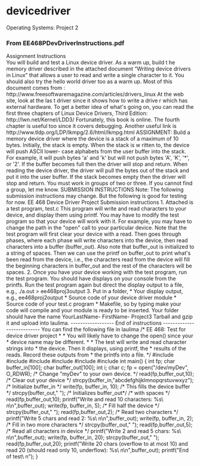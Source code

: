 # devicedriver
Operating Systems: Project 2
<h3>From EE468PDevDriverInstructions.pdf</h3>
Assignment Instructions<br>
You will build and test a Linux device driver.
As a warm up, build t
he memory driver described in the attached document “Writing device drivers in Linux” that 
allows a user to read and write a single character to it.
You should also try the hello world driver too as a warm up.  
Most of this document comes from 
:  http://www.freesoftwaremagazine.com/articles/drivers_linux
At the web site, look at the las
t driver since it shows how to write a drive
r which has external hardware.
To get a better idea of what's going on, you can read the first three chapters of Linux Device Drivers, Third Edition:  
http://lwn.net/Kernel/LDD3/
Fortunately, this book is online.
 The fourth chapter is useful too since it covers debugging.
Another useful link is
http://www.tldp.org/LDP/lkmpg/2.6/html/lkmpg.html
ASSIGNMENT:
Build a memory device driver where the device is a stack of a maximum of 10 bytes.  Initially, the stack is 
empty.  When the stack is w
ritten to, the device will push ASCII 
lower-
case
 alphabets from the user buffer into the 
stack.  For example, it will push bytes 'a' and 'k' but will not push bytes 'A', 'K', '*', or '2'.  
If the buffer becomes full then 
the driver will stop and return.
When reading the device driver, the driver will pull the bytes out of the stack and put it into the user buffer.  If the 
stack becomes empty then the driver will stop and return.
You must work in groups of two or three.  If you cannot find a group, let me know.
SUBMISSION INSTRUCTIONS
Note:  The following submission instructions may change.  But the
 following is good for testing for now.
EE 468 Device Driver Project 
Submission instructions 
1.  Attached 
is a test program, test.c 
    This program will write and read characters to your 
    device, and display them using printf.  You may 
    have to modify the test program so that your device 
    will work with it.  For example, you may have to 
    change the path in the "open" call to your particular 
    device. 
    Note that the test program will first clear your device 
    with a read.  Then goes through phases, where each 
    phase will write characters into the device, then 
    read characters into a buffer (buffer_out).  Also note 
    that buffer_out is initialized to a string of spaces. 
    Then we can use the printf on buffer_out to print what's 
    been read from the device, i.e., the characters read 
    from the device will fill the beginning characters in 
    buffer_out and the rest of the characters will be spaces. 
2.  Once you have your device working with the test 
    program, run the test program.  You should have displays 
    on your console from the printfs.  Run the test 
    program again but direct the display output to a file, e.g., 
    ./a.out > ee468proj3output 
3.  Put in a folder,  
    *  Your display output, e.g., ee468proj2output 
    *  Source code of your device driver module 
    *  Source code of your test.c program 
    *  Makefile, so by typing make your 
code will compile and your 
module is ready to be inserted. 
    Your folder should have the name  
YourLastName-
FirstName-
Project3 
    Tarball and gzip it and upload into laulima. 
------------------ 
End of instructions --------------------------- 
You can find the following file in laulima
/* EE 468:  Test for device driver project 
 * 
 * You will likely have to change the open() since your 
 * device name may be different. 
 * 
 * The test will write and read character strings into 
 * the device.  Then it displays, using printf, the 
 * results of the reads.  Record these outputs from 
 * the printfs into a file. 
 */ 
#include <stdio.h> 
#include <fcntl.h> 
#include <sys/stat.h> 
#include <assert.h> 
#include <unistd.h> 
#include <string.h> 
int main() 
{ 
int fp; 
char buffer_in[100]; 
char buffer_out[100]; 
int i; 
char c; 
fp = open("/dev/myDev", O_RDWR); /* Change "myDev" to your own device. */ 
read(fp,buffer_out,10); /* Clear out your device */   
strcpy(buffer_in,"abcdefghijklmnopqrstuvwxyz"); /* Initialize buffer_in */ 
write(fp, buffer_in, 10); /* This fills the device buffer */ 
strcpy(buffer_out,"                           ");  /* Initializes buffer_out*/ 
                                     /* with spaces */ 
read(fp,buffer_out,10);   
printf("Write and read 10 characters:  %s\
n\n",buffer_out); 
write(fp, buffer_in, 5); /* Fill half the device */  
strcpy(buffer_out,"                           "); 
read(fp,buffer_out,2);   /* Read two characters */ 
printf("Write 5 chars and read 2:  %s\
n\n",buffer_out); 
write(fp, buffer_in, 2); /* Fill in two more characters */ 
strcpy(buffer_out,"                           "); 
read(fp,buffer_out,5);   /* Read all characters in device  */ 
printf("Write 2 and read 5 chars:  
%s\  n\n",buffer_out); 
write(fp, buffer_in, 20);  
strcpy(buffer_out,"                           "); 
read(fp,buffer_out,20);    
printf("Write 20 chars (overflow to at most 10) and read 20 (should read only 10, 
underflow):  %s\
n\n",buffer_out); 
printf("End 
of test\
n"); 
} 
